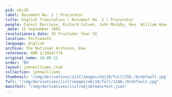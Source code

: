 ```yaml
---
pid: obj10
label: Document No. 1 | Procurator
title: English Translation | Document No. 1 | Procurator
people: Consul Darrieux, Richard Calven, John Murphy, Rev. William Howell (translator)
_date: 12 September 1801
revolutionary_date: 25 Fructidor Year IX
location: Portsmouth
language: English
archive: The National Archives, Kew
reference: ADM 1/1054/774
original_name: 14.00.11
order: '09'
layout: johnwilliams_item
collection: johnwilliams
thumbnail: "/img/derivatives/iiif/images/obj10/full/250,/0/default.jpg"
full: "/img/derivatives/iiif/images/obj10/full/1140,/0/default.jpg"
manifest: "/img/derivatives/iiif/obj10/manifest.json"
---
```

